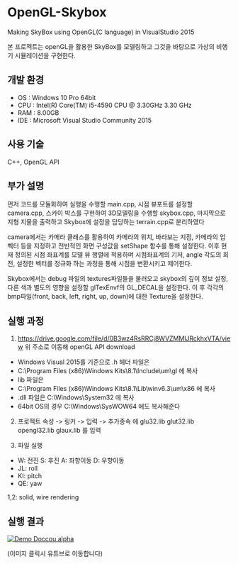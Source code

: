 # OpenGL-Skybox

Making SkyBox using OpenGL(C language) in VisualStudio 2015

본 프로젝트는 openGL을 활용한 SkyBox를 모델링하고 그것을 바탕으로 가상의 비행기 시뮬레이션을 구현한다.

## 개발 환경

* OS : Windows 10 Pro 64bit
* CPU : Intel(R) Core(TM) i5-4590 CPU @ 3.30GHz 3.30 GHz
* RAM : 8.00GB
* IDE : Microsoft Visual Studio Community 2015

## 사용 기술

C++, OpenGL API

## 부가 설명

 먼저 코드를 모듈화하여 실행을 수행할 main.cpp, 시점 뷰포트를 설정할 camera.cpp, 스카이 박스를 구현하여 3D모델링을 수행할 skybox.cpp, 마지막으로 지형 지물을 출력하고 Skybox에 설정을 담당하는 terrain.cpp로 분리하였다

camera에서는 카메라 클래스를 활용하여 카메라의 위치, 바라보는 지점, 카메라의 업벡터 등을 지정하고 전반적인 화면 구성값을 setShape 함수를 통해 설정한다. 이후 현재 정의된 시점 좌표계를 모델 뷰 행렬에 적용하며 시점좌표계의 기저, angle 각도의 회전, 설정한 벡터를 정규화 하는 과정을 통해 시점을 변환시키고 제어한다.

Skybox에서는 debug 파일의 textures파일들을 불러오고 skybox의 깊이 정보 설정, 다른 색과 별도의 영향을 설정할 glTexEnvf의 GL_DECAL을 설정한다. 이 후 각각의 bmp파일(front, back, left, right, up, down)에 대한 Texture을 설정한다.

## 실행 과정

1. https://drive.google.com/file/d/0B3wz4RsRRCj8WVZMMlJRckhxVTA/view
위 주소로 이동해 openGL API download

* Windows Visual 2015를 기준으로 .h 헤더 파일은 
* C:\Program Files (x86)\Windows Kits\8.1\Include\um\gl 에 복사
* lib 파일은
* C:\Program Files (x86)\Windows Kits\8.1\Lib\winv6.3\um\x86 에 복사
* .dll 파일은 C:\Windows\System32 에 복사
* 64bit OS의 경우 C:\Windows\SysWOW64 에도 복사해준다

2. 프로젝트 속성 -> 링커 -> 입력 -> 추가종속 에
glu32.lib
glut32.lib
opengl32.lib
glaux.lib 를 입력

3. 파일 실행

* W: 전진 S: 후진 A: 좌향이동 D: 우향이동
* JL: roll
* KI: pitch
* QE: yaw

1,2: solid, wire rendering

## 실행 결과

[![Demo Doccou alpha](http://j.gifs.com/66y8nl.gif)](https://www.youtube.com/watch?v=W_LtUTkPhHc&feature=youtu.be)

(이미지 클릭시 유튜브로 이동합니다)
